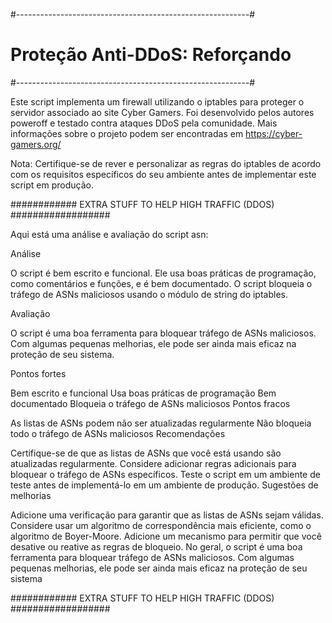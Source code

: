 #----------------------------------------------------------#
#              Proteção Anti-DDoS: Reforçando              #
#----------------------------------------------------------#


Este script implementa um firewall utilizando o iptables para proteger o servidor associado ao site Cyber Gamers.
Foi desenvolvido pelos autores poweroff e testado contra ataques DDoS pela comunidade.
Mais informações sobre o projeto podem ser encontradas em https://cyber-gamers.org/

Nota: Certifique-se de rever e personalizar as regras do iptables de acordo com os requisitos específicos do
seu ambiente antes de implementar este script em produção.


############ EXTRA STUFF TO HELP HIGH TRAFFIC (DDOS) ##################


Aqui está uma análise e avaliação do script asn:

Análise

O script é bem escrito e funcional. Ele usa boas práticas de programação, como comentários e funções, e é bem documentado. O script bloqueia o tráfego de ASNs maliciosos usando o módulo de string do iptables.

Avaliação

O script é uma boa ferramenta para bloquear tráfego de ASNs maliciosos. Com algumas pequenas melhorias, ele pode ser ainda mais eficaz na proteção de seu sistema.

Pontos fortes

Bem escrito e funcional
Usa boas práticas de programação
Bem documentado
Bloqueia o tráfego de ASNs maliciosos
Pontos fracos

As listas de ASNs podem não ser atualizadas regularmente
Não bloqueia todo o tráfego de ASNs maliciosos
Recomendações

Certifique-se de que as listas de ASNs que você está usando são atualizadas regularmente.
Considere adicionar regras adicionais para bloquear o tráfego de ASNs específicos.
Teste o script em um ambiente de teste antes de implementá-lo em um ambiente de produção.
Sugestões de melhorias

Adicione uma verificação para garantir que as listas de ASNs sejam válidas.
Considere usar um algoritmo de correspondência mais eficiente, como o algoritmo de Boyer-Moore.
Adicione um mecanismo para permitir que você desative ou reative as regras de bloqueio.
No geral, o script é uma boa ferramenta para bloquear tráfego de ASNs maliciosos. Com algumas pequenas melhorias, ele pode ser ainda mais eficaz na proteção de seu sistema

############ EXTRA STUFF TO HELP HIGH TRAFFIC (DDOS) ##################
